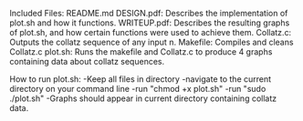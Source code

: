 Included Files: 
README.md
DESIGN.pdf: Describes the implementation of plot.sh and how it functions.
WRITEUP.pdf: Describes the resulting graphs of plot.sh, and how certain functions were used to achieve them.
Collatz.c: Outputs the collatz sequence of any input n.
Makefile: Compiles and cleans Collatz.c
plot.sh: Runs the makefile and Collatz.c to produce 4 graphs containing data about collatz sequences.

How to run plot.sh:
-Keep all files in directory
-navigate to the current directory on your command line
-run "chmod +x plot.sh"
-run "sudo ./plot.sh"
-Graphs should appear in current directory containing collatz data.

